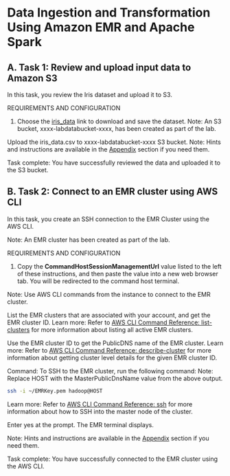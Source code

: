 # Data Ingestion and Transformation Using Amazon EMR and Apache Spark
## A. Task 1: Review and upload input data to Amazon S3
In this task, you review the Iris dataset and upload it to S3.

REQUIREMENTS AND CONFIGURATION
1. Choose the [iris_data](https://us-west-2-tcprod.s3.us-west-2.amazonaws.com/courses/SPL-TF-100-DEAFL1/v1.0.0.prod-cf6fd68f/scripts/iris_data.csv) link to download and save the dataset.
 Note: An S3 bucket, xxxx-labdatabucket-xxxx, has been created as part of the lab.

Upload the iris_data.csv to xxxx-labdatabucket-xxxx S3 bucket.
 Note: Hints and instructions are available in the [Appendix](https://labs.skillbuilder.aws/sa/lab/arn%3Aaws%3Alearningcontent%3Aus-east-1%3A470679935125%3Ablueprintversion%2FSPL-TF-100-DEAFL1-1%3A1.0.0-7a1500c5/en-US/27aa63be-6f00-43c7-b624-c32768d30634::mjVXbFvantSr3RSZ2YHdU6#task1-appendix) section if you need them.

 Task complete: You have successfully reviewed the data and uploaded it to the S3 bucket.

 ## B. Task 2: Connect to an EMR cluster using AWS CLI
In this task, you create an SSH connection to the EMR Cluster using the AWS CLI.

 Note: An EMR cluster has been created as part of the lab.

REQUIREMENTS AND CONFIGURATION
1. Copy the **CommandHostSessionManagementUrl** value listed to the left of these instructions, and then paste the value into a new web browser tab.
You will be redirected to the command host terminal.

 Note: Use AWS CLI commands from the instance to connect to the EMR cluster.

List the EMR clusters that are associated with your account, and get the EMR cluster ID.
 Learn more: Refer to [AWS CLI Command Reference: list-clusters](https://docs.aws.amazon.com/cli/latest/reference/emr/list-clusters.html) for more information about listing all active EMR clusters.

Use the EMR cluster ID to get the PublicDNS name of the EMR cluster.
 Learn more: Refer to [AWS CLI Command Reference: describe-cluster](https://docs.aws.amazon.com/cli/latest/reference/emr/describe-cluster.html) for more information about getting cluster level details for the given EMR cluster ID.

 Command: To SSH to the EMR cluster, run the following command:
 Note: Replace HOST with the MasterPublicDnsName value from the above output.

````sh
ssh -i ~/EMRKey.pem hadoop@HOST
````

 Learn more: Refer to [AWS CLI Command Reference: ssh](https://docs.aws.amazon.com/cli/latest/reference/emr/ssh.html) for more information about how to SSH into the master node of the cluster.

Enter yes at the prompt.
The EMR terminal displays.

 Note: Hints and instructions are available in the [Appendix](https://labs.skillbuilder.aws/sa/lab/arn%3Aaws%3Alearningcontent%3Aus-east-1%3A470679935125%3Ablueprintversion%2FSPL-TF-100-DEAFL1-1%3A1.0.0-7a1500c5/en-US/27aa63be-6f00-43c7-b624-c32768d30634::mjVXbFvantSr3RSZ2YHdU6#task2-appendix) section if you need them.

 Task complete: You have successfully connected to the EMR cluster using the AWS CLI.